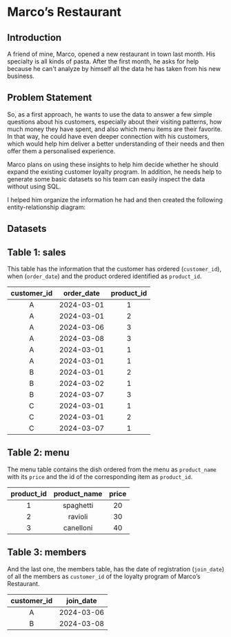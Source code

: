 # Marco’s Restaurant

## Introduction
A friend of mine, Marco, opened a new restaurant in town last month. His specialty is all kinds of pasta. After the first month, he asks for help because he can't analyze by himself all the data he has taken from his new business.

## Problem Statement
So, as a first approach, he wants to use the data to answer a few simple questions about his customers, especially about their visiting patterns, how much money they have spent, and also which menu items are their favorite. In that way, he could have even deeper connection with his customers, which would help him deliver a better understanding of their needs and then offer them a personalised experience.

Marco plans on using these insights to help him decide whether he should expand the existing customer loyalty program. In addition, he needs help to generate some basic datasets so his team can easily inspect the data without using SQL.

I helped him organize the information he had and then created the following entity-relationship diagram:


## Datasets

## Table 1: sales
This table has the information that the customer has ordered (`customer_id`), when (`order_date`) and the product ordered identified as `product_id`. 

| customer_id | order_date | product_id |
|:------------:|:-----------:|:-----------:|
|      A       |  2024-03-01  |      1      |
|      A       |  2024-03-01  |      2      |
|      A       |  2024-03-06  |      3      |
|      A       |  2024-03-08  |      3      |
|      A       |  2024-03-01  |      1      |
|      A       |  2024-03-01  |      1      |
|      B       |  2024-03-01  |      2      |
|      B       |  2024-03-02  |      1      |
|      B       |  2024-03-07  |      3      |
|      C       |  2024-03-01  |      1      |
|      C       |  2024-03-01  |      2      |
|      C       |  2024-03-07  |      1      |

## Table 2: menu
The menu table contains the dish ordered from the menu as `product_name` with its `price` and the id of the corresponding item as `product_id`.

| product_id | product_name | price |
|:----------:|:------------:|:-----:|
|      1     |   spaghetti  |   20  |
|      2     |    ravioli   |   30  |
|      3     |   canelloni  |   40  |

## Table 3: members
And the last one, the members table, has the date of registration (`join_date`) of all the members as `customer_id` of the loyalty program of Marco’s Restaurant. 

| customer_id | join_date |
|:-----------:|:---------:|
|      A      | 2024-03-06|
|      B      | 2024-03-08|

